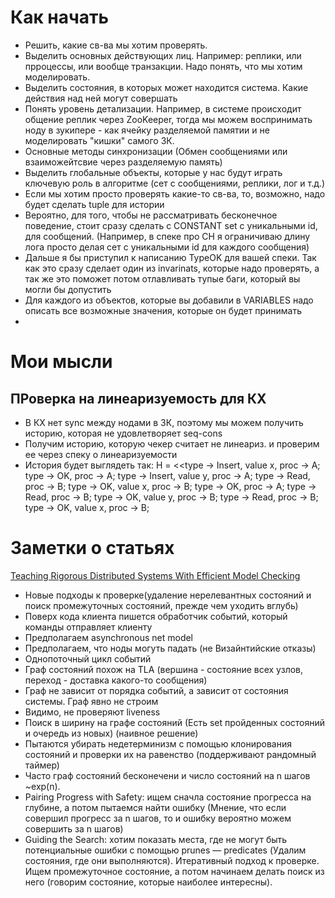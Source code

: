 # Как начать
* Решить, какие св-ва мы хотим проверять.
* Выделить основных действующих лиц. Например: реплики, или прроцессы, или вообще транзакции. Надо понять, что мы хотим моделировать.
* Выделить состояния, в которых может находится система. Какие действия над ней могут совершать
* Понять уровень детализации. Например, в системе происходит общение реплик через ZooKeeper, тогда мы можем воспринимать ноду в зукипере - как ячейку разделяемой памятии и не моделировать "кишки" самого ЗК.
* Основные методы синхронизации (Обмен сообщениями или взаиможейтсвие через разделяемую память)
* Выделить глобальные объекты, которые у нас будут играть ключевую роль в алгоритме (сет с сообщениями, реплики, лог и т.д.)
* Если мы хотим просто проверять какие-то св-ва, то, возможно, надо будет сделать tuple для истории
* Вероятно, для того, чтобы не рассматривать бесконечное поведение, стоит сразу сделать с CONSTANT set с уникальными id, для сообщений. (Например, в спеке про CH я ограничиваю длину лога просто делая сет с уникальными id для каждого сообщения)
* Дальше я бы приступил к написанию TypeOK для вашей спеки. Так как это сразу сделает один из invarinats, которые надо проверять, а так же это поможет потом отлавливать тупые баги, который вы могли бы допустить
* Для каждого из объектов, которые вы добавили в VARIABLES надо описать все возможные значения, которые он будет принимать
*

# Мои мысли
## ПРоверка на линеаризуемость для КХ
* В КХ нет sync между нодами в ЗК, поэтому мы можем получить историю, которая не удовлетворяет seq-cons
* Получим историю, которую чекер считает не линеариз. и проверим ее через спеку о линеаризуемости
* История будет выглядеть так:
    H = <<type -> Insert, value x, proc -> A;
          type -> OK, proc -> A;
          type -> Insert, value y, proc -> A;
          type -> Read,  proc -> B;
          type -> OK, value x, proc -> B;
          type -> OK, proc -> A;
          type -> Read, proc -> B;
          type -> OK, value y, proc -> B;
          type -> Read, proc -> B;
          type -> OK, value x, proc -> B;

# Заметки о статьях
[Teaching Rigorous Distributed Systems With Efficient Model Checking](https://ellismichael.com/papers/dslabs-eurosys19.pdf)
* Новые подходы к проверке(удаление нерелевантных состояний и поиск промежуточных состояний, прежде чем уходить вглубь)
* Поверх кода клиента пишется обработчик событий, который команды отправляет клиенту
* Предполагаем asynchronous net model
* Предполагаем, что ноды могуть падать (не Визайнтийские отказы)
* Однопоточный цикл событий
* Граф состояний похож на TLA (вершина - состояние всех узлов, переход - доставка какого-то сообщения)
* Граф не зависит от порядка событий, а зависит от состояния системы. Граф явно не строим
* Видимо, не проверяют liveness
* Поиск в ширину на графе состояний (Есть set пройденных состояний и очередь из новых) (наивное решение)
* Пытаются убирать недетерминизм с помощью клонирования состояний и проверки их на равенство (поддерживают рандомный таймер)
* Часто граф состояний бесконечени и число состояний на n шагов ~exp(n).
* Pairing Progress with Safety: ищем сначла состояние прогресса на глубине, а потом пытаемся найти ошибку (Мнение, что если совершил прогресс за n шагов, то и ошибку вероятно можем совершить за n шагов)
* Guiding the Search: хотим показать места, где не могут быть потенциальные ошибки с помощью prunes — predicates (Удалим состояния, где они выполняются). Итеративный подход к проверке. Ищем промежуточное состояние, а потом начинаем делать поиск из него (говорим состояние, которые наиболее интересны).

